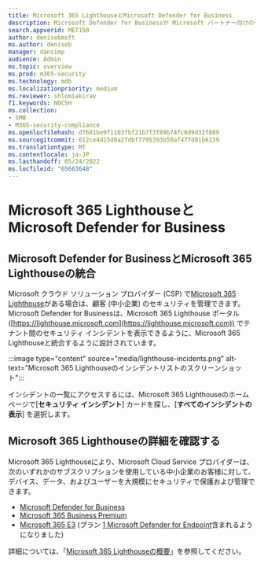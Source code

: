 ```yaml
---
title: Microsoft 365 LighthouseとMicrosoft Defender for Business
description: Microsoft Defender for Businessが Microsoft パートナー向けのセキュリティ ソリューションであるMicrosoft 365 Lighthouseとどのように統合されるかを確認します。
search.appverid: MET150
author: denisebmsft
ms.author: deniseb
manager: dansimp
audience: Admin
ms.topic: overview
ms.prod: m365-security
ms.technology: mdb
ms.localizationpriority: medium
ms.reviewer: shlomiakirav
f1.keywords: NOCSH
ms.collection:
- SMB
- M365-security-compliance
ms.openlocfilehash: d7681be9f1103fbf21b7f3f89b74fc6d9d32f809
ms.sourcegitcommit: 612ce4d15d8a2fdbf7795393b50af477d81b6139
ms.translationtype: MT
ms.contentlocale: ja-JP
ms.lasthandoff: 05/24/2022
ms.locfileid: "65663648"
---
```

# <a name="microsoft-365-lighthouse-and-microsoft-defender-for-business"></a>Microsoft 365 LighthouseとMicrosoft Defender for Business

## <a name="microsoft-defender-for-business-integrates-with-microsoft-365-lighthouse"></a>Microsoft Defender for BusinessとMicrosoft 365 Lighthouseの統合

Microsoft クラウド ソリューション プロバイダー (CSP) で[Microsoft 365 Lighthouse](../../lighthouse/m365-lighthouse-overview.md)がある場合は、顧客 (中小企業) のセキュリティを管理できます。 Microsoft Defender for Businessは、Microsoft 365 Lighthouse ポータル ([https://lighthouse.microsoft.com](https://lighthouse.microsoft.com)) でテナント間のセキュリティ インシデントを表示できるように、Microsoft 365 Lighthouseと統合するように設計されています。 

:::image type="content" source="media/lighthouse-incidents.png" alt-text="Microsoft 365 Lighthouseのインシデントリストのスクリーンショット":::

インシデントの一覧にアクセスするには、Microsoft 365 Lighthouseのホーム ページで[**セキュリティ インシデント**] カードを探し、[**すべてのインシデントの表示**] を選択します。

## <a name="learn-more-about-microsoft-365-lighthouse"></a>Microsoft 365 Lighthouseの詳細を確認する

Microsoft 365 Lighthouseにより、Microsoft Cloud Service プロバイダーは、次のいずれかのサブスクリプションを使用している中小企業のお客様に対して、デバイス、データ、およびユーザーを大規模にセキュリティで保護および管理できます。

- [Microsoft Defender for Business](/security/defender-business/mdb-overview.md)
- [Microsoft 365 Business Premium](../../admin/admin-overview/what-is-microsoft-365.md)
- [Microsoft 365 E3](../../enterprise/microsoft-365-overview.md) (プラン [1 Microsoft Defender for Endpoint](../defender-endpoint/defender-endpoint-plan-1.md)含まれるようになりました)

詳細については、「[Microsoft 365 Lighthouseの概要](../../lighthouse/m365-lighthouse-overview.md)」を参照してください。